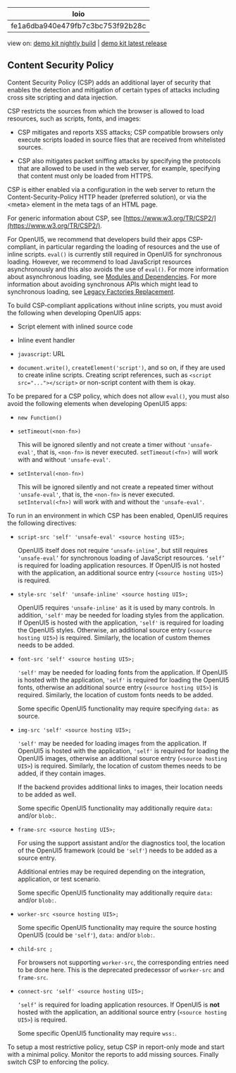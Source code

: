 <!-- loiofe1a6dba940e479fb7c3bc753f92b28c -->

| loio |
| -----|
| fe1a6dba940e479fb7c3bc753f92b28c |

<div id="loio">

view on: [demo kit nightly build](https://openui5nightly.hana.ondemand.com/#/topic/fe1a6dba940e479fb7c3bc753f92b28c) | [demo kit latest release](https://openui5.hana.ondemand.com/#/topic/fe1a6dba940e479fb7c3bc753f92b28c)</div>

## Content Security Policy

Content Security Policy \(CSP\) adds an additional layer of security that enables the detection and mitigation of certain types of attacks including cross site scripting and data injection.

CSP restricts the sources from which the browser is allowed to load resources, such as scripts, fonts, and images:

-   CSP mitigates and reports XSS attacks; CSP compatible browsers only execute scripts loaded in source files that are received from whitelisted sources.

-   CSP also mitigates packet sniffing attacks by specifying the protocols that are allowed to be used in the web server, for example, specifying that content must only be loaded from HTTPS.


CSP is either enabled via a configuration in the web server to return the Content-Security-Policy HTTP header \(preferred solution\), or via the <meta\> element in the meta tags of an HTML page.

For generic information about CSP, see [https://www.w3.org/TR/CSP2/](https://www.w3.org/TR/CSP2/).

For OpenUI5, we recommend that developers build their apps CSP-compliant, in particular regarding the loading of resources and the use of inline scripts. `eval()` is currently still required in OpenUI5 for synchronous loading. However, we recommend to load JavaScript resources asynchronously and this also avoids the use of `eval()`. For more information about asynchronous loading, see [Modules and Dependencies](Modules_and_Dependencies_91f23a7.md). For more information about avoiding synchronous APIs which might lead to synchronous loading, see [Legacy Factories Replacement](Legacy_Factories_Replacement_491bd9c.md).

To build CSP-compliant applications without inline scripts, you must avoid the following when developing OpenUI5 apps:

-   Script element with inlined source code

-   Inline event handler

-   `javascript`: URL

-   `document.write()`, `createElement('script')`, and so on, if they are used to create inline scripts. Creating script references, such as `<script src="..."></script>` or non-script content with them is okay.


To be prepared for a CSP policy, which does not allow `eval()`, you must also avoid the following elements when developing OpenUI5 apps:

-   `new Function()`

-   `setTimeout(<non-fn>)`

    This will be ignored silently and not create a timer without `'unsafe-eval'`, that is, `<non-fn>` is never executed. `setTimeout(<fn>)` will work with and without `'unsafe-eval'`.

-   `setInterval(<non-fn>)`

    This will be ignored silently and not create a repeated timer without `'unsafe-eval'`, that is, the `<non-fn>` is never executed. `setInterval(<fn>)` will work with and without the `'unsafe-eval'`.


To run in an environment in which CSP has been enabled, OpenUI5 requires the following directives:

-   `script-src 'self' 'unsafe-eval' <source hosting UI5>;`

    OpenUI5 itself does not require `‘unsafe-inline’`, but still requires `‘unsafe-eval’` for synchronous loading of JavaScript resources. `‘self’` is required for loading application resources. If OpenUI5 is not hosted with the application, an additional source entry \(`<source hosting UI5>`\) is required.

-   `style-src 'self' 'unsafe-inline' <source hosting UI5>;`

    OpenUI5 requires `'unsafe-inline'` as it is used by many controls. In addition, `'self'` may be needed for loading styles from the application. If OpenUI5 is hosted with the application, `'self'` is required for loading the OpenUI5 styles. Otherwise, an additional source entry \(`<source hosting UI5>`\) is required. Similarly, the location of custom themes needs to be added.

-   `font-src 'self' <source hosting UI5>;`

    `'self'` may be needed for loading fonts from the application. If OpenUI5 is hosted with the application, `'self'` is required for loading the OpenUI5 fonts, otherwise an additional source entry \(`<source hosting UI5>`\) is required. Similarly, the location of custom fonts needs to be added.

    Some specific OpenUI5 functionality may require specifying `data:` as source.

-   `img-src 'self' <source hosting UI5>;`

    `'self'` may be needed for loading images from the application. If OpenUI5 is hosted with the application, `'self'` is required for loading the OpenUI5 images, otherwise an additional source entry \(`<source hosting UI5>`\) is required. Similarly, the location of custom themes needs to be added, if they contain images.

    If the backend provides additional links to images, their location needs to be added as well.

    Some specific OpenUI5 functionality may additionally require `data:` and/or `blob:`.

-   `frame-src <source hosting UI5>;`

    For using the support assistant and/or the diagnostics tool, the location of the OpenUI5 framework \(could be `'self'`\) needs to be added as a source entry.

    Additional entries may be required depending on the integration, application, or test scenario.

    Some specific OpenUI5 functionality may additionally require `data:` and/or `blob:`.

-   `worker-src <source hosting UI5>;`

    Some specific OpenUI5 functionality may require the source hosting OpenUI5 \(could be `'self'`\), `data:` and/or `blob:`.

-   `child-src ;`

    For browsers not supporting `worker-src`, the corresponding entries need to be done here. This is the deprecated predecessor of `worker-src` and `frame-src`.

-   `connect-src 'self' <source hosting UI5>;`

    `‘self’` is required for loading application resources. If OpenUI5 is **not** hosted with the application, an additional source entry \(`<source hosting UI5>`\) is required.

    Some specific OpenUI5 functionality may require `wss:`.


To setup a most restrictive policy, setup CSP in report-only mode and start with a minimal policy. Monitor the reports to add missing sources. Finally switch CSP to enforcing the policy.

